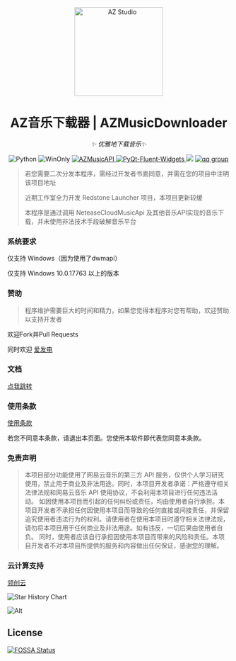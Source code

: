 <div align="center">

<a href="https://azteam.cn/">
    <img src="https://s21.ax1x.com/2024/05/22/pkM7IRs.png" width="200" height="200" alt="AZ Studio">
  </a>

# AZ音乐下载器 | AZMusicDownloader

_✨ 优雅地下载音乐✨_

<p align="center">
  <img src="https://img.shields.io/badge/Python-3.8%2B-blue?logo=python" alt="Python">
  <img src="https://img.shields.io/badge/Windows-≥17763-pink?logo=windows" alt="WinOnly">
  <a href="https://pypi.org/project/AZMusicAPI/">
    <img src="https://img.shields.io/badge/AZMusicAPI-1.4.8-green" alt="AZMusicAPI">
  </a>
  <a href="https://github.com/zhiyiYo/PyQt-Fluent-Widgets/">
    <img src="https://img.shields.io/badge/PyQt_Fluent_Widgets-red" alt="PyQt-Fluent-Widgets">
  </a>
<a href="https://app.fossa.com/projects/git%2Bgithub.com%2FAZ-Studio-2023%2FAZMusicDownloader?ref=badge_shield" alt="FOSSA Status"><img src="https://app.fossa.com/api/projects/git%2Bgithub.com%2FAZ-Studio-2023%2FAZMusicDownloader.svg?type=shield"/></a>
  <a href="https://qm.qq.com/q/oq5eFBmugE">
    <img src="https://img.shields.io/badge/AZ_Studio%E4%BA%A4%E6%B5%81%E7%BE%A4-929571596-yellow" alt="qq group">
  </a>
</p>

</div>

> 若您需要二次分发本程序，需经过开发者书面同意，并需在您的项目中注明该项目地址
> 
> 近期工作室全力开发 Redstone Launcher 项目，本项目更新较缓
> 
> 本程序是通过调用 NeteaseCloudMusicApi 及其他音乐API实现的音乐下载，并未使用非法技术手段破解音乐平台

### 系统要求

仅支持 Windows（因为使用了dwmapi）

仅支持 Windows 10.0.17763 以上的版本

### 赞助

> 程序维护需要巨大的时间和精力，如果您觉得本程序对您有帮助，欢迎赞助以支持开发者

欢迎Fork并Pull Requests

同时欢迎
<a href="https://afdian.net/a/chen_mo">爱发电</a>

### 文档

<a href="https://md.azteam.cn/docs">点我跳转</a>

### 使用条款

[使用条款](https://md.azteam.cn/docs/rule)

若您不同意本条款，请退出本页面。您使用本软件即代表您同意本条款。

### 免责声明

> 本项目部分功能使用了网易云音乐的第三方 API 服务，仅供个人学习研究使用，禁止用于商业及非法用途。同时，本项目开发者承诺：严格遵守相关法律法规和网易云音乐 API 使用协议，不会利用本项目进行任何违法活动。 如因使用本项目而引起的任何纠纷或责任，均由使用者自行承担。本项目开发者不承担任何因使用本项目而导致的任何直接或间接责任，并保留追究使用者违法行为的权利。请使用者在使用本项目时遵守相关法律法规，请勿将本项目用于任何商业及非法用途。如有违反，一切后果由使用者自负。 同时，使用者应该自行承担因使用本项目而带来的风险和责任。本项目开发者不对本项目所提供的服务和内容做出任何保证，感谢您的理解。

### 云计算支持

[领创云](https://www.lcyidc.com/)

![Star History Chart](https://api.star-history.com/svg?repos=AZ-Studio-2023/AZMusicDownloader&type=Date)

![Alt](https://repobeats.axiom.co/api/embed/c3811b9d467134f4fe12b9dd9e1c3f72030e2e7f.svg "Repobeats analytics image")



## License
[![FOSSA Status](https://app.fossa.com/api/projects/git%2Bgithub.com%2FAZ-Studio-2023%2FAZMusicDownloader.svg?type=large)](https://app.fossa.com/projects/git%2Bgithub.com%2FAZ-Studio-2023%2FAZMusicDownloader?ref=badge_large)

